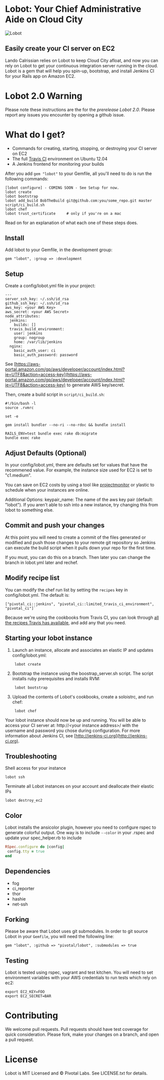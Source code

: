 Lobot: Your Chief Administrative Aide on Cloud City
============================

![Lobot](http://cheffiles.pivotallabs.com/lobot/logo.png)

## Easily create your CI server on EC2

Lando Calrissian relies on Lobot to keep Cloud City afloat, and now you can rely on Lobot to get your continuous integration server running in the cloud. Lobot is a gem that will help you spin-up, bootstrap, and install Jenkins CI for your Rails app on Amazon EC2.

# Lobot 2.0 Warning

Please note these instructions are the for the *prerelease Lobot 2.0*.  Please report any issues you encounter by opening a github issue.

# What do I get?

* Commands for creating, starting, stopping, or destroying your CI server on EC2
* The full [Travis CI](http://travis-ci.org) environment on Ubuntu 12.04
* A Jenkins frontend for monitoring your builds

After you add `gem "lobot"` to your Gemfile, all you'll need to do is run the following commands:

    [lobot configure] - COMING SOON - See Setup for now.
    lobot create
    lobot bootstrap
    lobot add_build BobTheBuild git@github.com:you/some_repo.git master script/ci_build.sh
    lobot chef
    lobot trust_certificate     # only if you're on a mac

Read on for an explanation of what each one of these steps does.

## Install

Add lobot to your Gemfile, in the development group:

    gem "lobot", :group => :development

## Setup

Create a config/lobot.yml file in your project:

    ---
    server_ssh_key: ~/.ssh/id_rsa
    github_ssh_key: ~/.ssh/id_rsa
    aws_key: <your AWS Key>
    aws_secret: <your AWS Secret>
    node_attributes:
      jenkins:
        builds: []
      travis_build_environment:
        user: jenkins
        group: nogroup
        home: /var/lib/jenkins
      nginx:
        basic_auth_user: ci
        basic_auth_password: password

See [https://aws-portal.amazon.com/gp/aws/developer/account/index.html?ie=UTF8&action=access-key](https://aws-portal.amazon.com/gp/aws/developer/account/index.html?ie=UTF8&action=access-key) to generate AWS key/secret.

Then, create a build script in `script/ci_build.sh`:

    #!/bin/bash -l
    source .rvmrc

    set -e

    gem install bundler --no-ri --no-rdoc && bundle install

    RAILS_ENV=test bundle exec rake db:migrate
    bundle exec rake

## Adjust Defaults (Optional)

In your config/lobot.yml, there are defaults set for values that have the recommened value. For example, the instance size used for EC2 is set to "c1.medium".

You can save on EC2 costs by using a tool like [projectmonitor](https://github.com/pivotal/projectmonitor) or ylastic to schedule when your instances are online.

Additional Options:
	keypair_name: The name of the aws key pair (default: "lobot").  If you aren't able to ssh into a new instance, try changing this from lobot to something else.

## Commit and push your changes

At this point you will need to create a commit of the files generated or modified and push those changes to your remote git repository so Jenkins can execute the build script when it pulls down your repo for the first time.

If you must, you can do this on a branch.  Then later you can change the branch in lobot.yml later and rechef.

## Modify recipe list

You can modify the chef run list by setting the `recipes` key in config/lobot.yml.  The default is:

	["pivotal_ci::jenkins", "pivotal_ci::limited_travis_ci_environment", "pivotal_ci"]`

Because we're using the cookbooks from Travis CI, you can look through [all the recipes Travis has available](https://github.com/travis-ci/travis-cookbooks/), and add any that you need.

## Starting your lobot instance

1. Launch an instance, allocate and associates an elastic IP and updates config/lobot.yml:

        lobot create

2. Bootstrap the instance using the boostrap_server.sh script. The script installs ruby prerequisites and installs RVM:

        lobot bootstrap

3. Upload the contents of Lobot's cookbooks, create a soloistrc, and run chef:

        lobot chef

Your lobot instance should now be up and running. You will be able to access your CI server at: http://&lt;your instance address&gt;/ with the username and password you chose during configuration.
For more information about Jenkins CI, see [http://jenkins-ci.org](http://jenkins-ci.org).

## Troubleshooting

Shell access for your instance

    lobot ssh

Terminate all Lobot instances on your account and deallocate their elastic IPs

    lobot destroy_ec2

## Color

Lobot installs the ansicolor plugin, however you need to configure rspec to generate colorful output. One way is to include `--color` in your .rspec and update your spec_helper.rb to include

``` ruby
RSpec.configure do |config|
 config.tty = true
end
```

## Dependencies

* fog
* ci_reporter
* thor
* hashie
* net-ssh

## Forking

Please be aware that Lobot uses git submodules.  In order to git source Lobot in your `Gemfile`, you will need the following line:

    gem "lobot", :github => "pivotal/lobot", :submodules => true

## Testing

Lobot is tested using rspec, vagrant and test kitchen.  You will need to set environment variables with your AWS credentials to run tests which rely on ec2:

    export EC2_KEY=FOO
    export EC2_SECRET=BAR

# Contributing

We welcome pull requests.  Pull requests should have test coverage for quick consideration.  Please fork, make your changes on a branch, and open a pull request.

# License

Lobot is MIT Licensed and © Pivotal Labs.  See LICENSE.txt for details.
